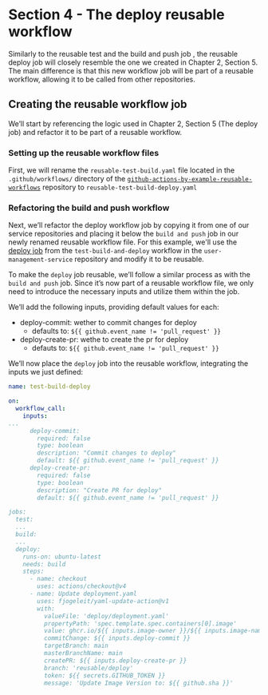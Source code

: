 # Section 4 - The deploy reusable workflow

Similarly to the reusable  test and the build and push job , the reusable deploy job will closely resemble the one we created in Chapter 2, Section 5. The main difference is that this new workflow job will be part of a reusable workflow, allowing it to be called from other repositories.

## Creating the reusable workflow job

We’ll start by referencing the logic used in Chapter 2, Section 5 (The deploy job) and refactor it to be part of a reusable workflow.

### Setting up the reusable workflow files

First, we will rename the `reusable-test-build.yaml` file located in the `.github/workflows/` directory of the [`github-actions-by-example-reusable-workflows`](https://github.com/SamirMarin/github-actions-by-example-reusable-workflows) repository to `reusable-test-build-deploy.yaml`

### Refactoring the build and push workflow

Next, we’ll refactor the deploy workflow job by copying it from one of our service repositories and placing it below the `build and push` job in our newly renamed reusable workflow file. For this example, we'll use the [deploy job](https://github.com/SamirMarin/user-management-service/blob/8ea4779ec3beb9368f99953aaf3b7fb02c09ef54/.github/workflows/test-build-deploy.yaml#L70-L88) from the `test-build-and-deploy` workflow in the `user-management-service` repository and modify it to be reusable.

To make the `deploy` job reusable, we’ll follow a similar process as with the `build and push` job. Since it’s now part of a reusable workflow file, we only need to introduce the necessary inputs and utilize them within the job.

We’ll add the following inputs, providing default values for each:

* deploy-commit: wether to commit changes for deploy&#x20;
  * defaults to:  `${{ github.event_name != 'pull_request' }}`
* deploy-create-pr: wethe to create the pr for deploy
  * defauts to: `${{ github.event_name != 'pull_request' }}`

We’ll now place the `deploy` job into the reusable workflow, integrating the inputs we just defined:

```yaml
name: test-build-deploy

on:
  workflow_call:
    inputs:
...
      deploy-commit:
        required: false
        type: boolean
        description: "Commit changes to deploy"
        default: ${{ github.event_name != 'pull_request' }}
      deploy-create-pr:
        required: false
        type: boolean
        description: "Create PR for deploy"
        default: ${{ github.event_name != 'pull_request' }}

jobs:
  test:
  ...
  build:
  ...
  deploy:
    runs-on: ubuntu-latest
    needs: build
    steps:
      - name: checkout
        uses: actions/checkout@v4
      - name: Update deployment.yaml
        uses: fjogeleit/yaml-update-action@v1
        with:
          valueFile: 'deploy/deployment.yaml'
          propertyPath: 'spec.template.spec.containers[0].image'
          value: ghcr.io/${{ inputs.image-owner }}/${{ inputs.image-name }}:${{ github.sha }}
          commitChange: ${{ inputs.deploy-commit }}
          targetBranch: main
          masterBranchName: main
          createPR: ${{ inputs.deploy-create-pr }}
          branch: 'reusable/deploy'
          token: ${{ secrets.GITHUB_TOKEN }}
          message: 'Update Image Version to: ${{ github.sha }}'

  
```

